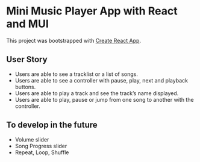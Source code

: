 # Mini Music Player App with React and MUI

This project was bootstrapped with [Create React App](https://github.com/facebook/create-react-app).

## User Story
* Users are able to see a tracklist or a list of songs.
* Users are able to see a controller with pause, play, next and playback buttons.
* Users are able to play a track and see the track’s name displayed.
* Users are able to play, pause or jump from one song to another with the controller.


## To develop in the future
* Volume slider
* Song Progress slider
* Repeat, Loop, Shuffle 
